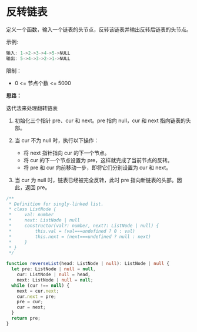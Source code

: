 # 反转链表

定义一个函数，输入一个链表的头节点，反转该链表并输出反转后链表的头节点。

示例:

```js
输入: 1->2->3->4->5->NULL
输出: 5->4->3->2->1->NULL
```

限制：

- 0 <= 节点个数 <= 5000

**思路：**

迭代法来处理翻转链表

1. 初始化三个指针 pre、cur 和 next。pre 指向 null，cur 和 next 指向链表的头部。
2. 当 cur 不为 null 时，执行以下操作：
    - 将 next 指针指向 cur 的下一个节点。
    - 将 cur 的下一个节点设置为 pre，这样就完成了当前节点的反转。
    - 将 pre 和 cur 向前移动一步，即将它们分别设置为 cur 和 next。

3. 当 cur 为 null 时，链表已经被完全反转，此时 pre 指向新链表的头部。因此，返回 pre。

```ts
/**
 * Definition for singly-linked list.
 * class ListNode {
 *     val: number
 *     next: ListNode | null
 *     constructor(val?: number, next?: ListNode | null) {
 *         this.val = (val===undefined ? 0 : val)
 *         this.next = (next===undefined ? null : next)
 *     }
 * }
 */

function reverseList(head: ListNode | null): ListNode | null {
  let pre: ListNode | null = null,
    cur: ListNode | null = head,
    next: ListNode | null = null;
  while (cur !== null) {
    next = cur.next;
    cur.next = pre;
    pre = cur;
    cur = next;
  }
  return pre;
}
```
